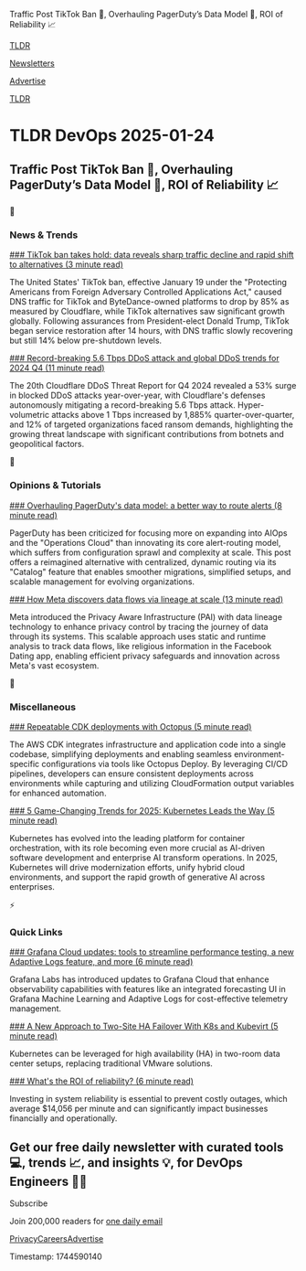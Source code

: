Traffic Post TikTok Ban 🛑, Overhauling PagerDuty’s Data Model 🛜, ROI of Reliability 📈

[TLDR](/)

[Newsletters](/newsletters)

[Advertise](https://advertise.tldr.tech/)

[TLDR](/)

# TLDR DevOps 2025-01-24

## Traffic Post TikTok Ban 🛑, Overhauling PagerDuty’s Data Model 🛜, ROI of Reliability 📈

📱

### News & Trends

[### TikTok ban takes hold: data reveals sharp traffic decline and rapid shift to alternatives (3 minute read)](https://blog.cloudflare.com/tiktok-ban-traffic-decline-alternatives-rednote/?utm_source=tldrdevops)

The United States' TikTok ban, effective January 19 under the "Protecting Americans from Foreign Adversary Controlled Applications Act," caused DNS traffic for TikTok and ByteDance-owned platforms to drop by 85% as measured by Cloudflare, while TikTok alternatives saw significant growth globally. Following assurances from President-elect Donald Trump, TikTok began service restoration after 14 hours, with DNS traffic slowly recovering but still 14% below pre-shutdown levels.

[### Record-breaking 5.6 Tbps DDoS attack and global DDoS trends for 2024 Q4 (11 minute read)](https://blog.cloudflare.com/ddos-threat-report-for-2024-q4/?utm_source=tldrdevops)

The 20th Cloudflare DDoS Threat Report for Q4 2024 revealed a 53% surge in blocked DDoS attacks year-over-year, with Cloudflare's defenses autonomously mitigating a record-breaking 5.6 Tbps attack. Hyper-volumetric attacks above 1 Tbps increased by 1,885% quarter-over-quarter, and 12% of targeted organizations faced ransom demands, highlighting the growing threat landscape with significant contributions from botnets and geopolitical factors.

🚀

### Opinions & Tutorials

[### Overhauling PagerDuty's data model: a better way to route alerts (8 minute read)](https://incident.io/blog/overhauling-pager-dutys-data-model-a-better-way-to-route-alerts?utm_source=tldrdevops)

PagerDuty has been criticized for focusing more on expanding into AIOps and the "Operations Cloud" than innovating its core alert-routing model, which suffers from configuration sprawl and complexity at scale. This post offers a reimagined alternative with centralized, dynamic routing via its "Catalog" feature that enables smoother migrations, simplified setups, and scalable management for evolving organizations.

[### How Meta discovers data flows via lineage at scale (13 minute read)](https://engineering.fb.com/2025/01/22/security/how-meta-discovers-data-flows-via-lineage-at-scale/?utm_source=tldrdevops)

Meta introduced the Privacy Aware Infrastructure (PAI) with data lineage technology to enhance privacy control by tracing the journey of data through its systems. This scalable approach uses static and runtime analysis to track data flows, like religious information in the Facebook Dating app, enabling efficient privacy safeguards and innovation across Meta's vast ecosystem.

🎁

### Miscellaneous

[### Repeatable CDK deployments with Octopus (5 minute read)](https://octopus.com/blog/cdk-deployments?utm_source=tldrdevops)

The AWS CDK integrates infrastructure and application code into a single codebase, simplifying deployments and enabling seamless environment-specific configurations via tools like Octopus Deploy. By leveraging CI/CD pipelines, developers can ensure consistent deployments across environments while capturing and utilizing CloudFormation output variables for enhanced automation.

[### 5 Game-Changing Trends for 2025: Kubernetes Leads the Way (5 minute read)](https://thenewstack.io/5-game-changing-trends-for-2025-kubernetes-leads-the-way/?utm_source=tldrdevops)

Kubernetes has evolved into the leading platform for container orchestration, with its role becoming even more crucial as AI-driven software development and enterprise AI transform operations. In 2025, Kubernetes will drive modernization efforts, unify hybrid cloud environments, and support the rapid growth of generative AI across enterprises.

⚡️

### Quick Links

[### Grafana Cloud updates: tools to streamline performance testing, a new Adaptive Logs feature, and more (6 minute read)](https://grafana.com/blog/2025/01/22/grafana-cloud-updates-tools-to-streamline-performance-testing-a-new-adaptive-logs-feature-and-more/?utm_source=tldrdevops)

Grafana Labs has introduced updates to Grafana Cloud that enhance observability capabilities with features like an integrated forecasting UI in Grafana Machine Learning and Adaptive Logs for cost-effective telemetry management.

[### A New Approach to Two-Site HA Failover With K8s and Kubevirt (5 minute read)](https://thenewstack.io/a-new-approach-to-two-site-ha-failover-with-k8s-and-kubevirt/?utm_source=tldrdevops)

Kubernetes can be leveraged for high availability (HA) in two-room data center setups, replacing traditional VMware solutions.

[### What's the ROI of reliability? (6 minute read)](https://www.gremlin.com/blog/whats-the-roi-of-reliability?utm_source=tldrdevops)

Investing in system reliability is essential to prevent costly outages, which average $14,056 per minute and can significantly impact businesses financially and operationally.

## Get our free daily newsletter with curated tools 💻, trends 📈, and insights 💡, for DevOps Engineers 👨‍💻

Subscribe

Join 200,000 readers for [one daily email](/api/latest/devops)

[Privacy](/privacy)[Careers](https://jobs.ashbyhq.com/tldr.tech)[Advertise](/devops/advertise)

Timestamp: 1744590140